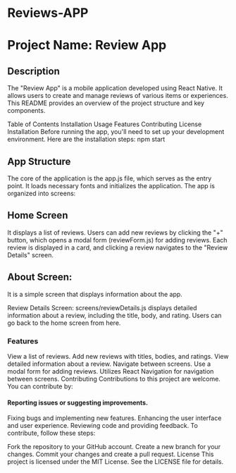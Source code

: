 # Reviews-APP
# Project Name: Review App
## Description
The "Review App" is a mobile application developed using React Native. It allows users to create and manage reviews of various items or experiences. This README provides an overview of the project structure and key components.

Table of Contents
Installation
Usage
Features
Contributing
License
Installation
Before running the app, you'll need to set up your development environment. Here are the installation steps:
npm start


## App Structure
The core of the application is the app.js file, which serves as the entry point. It loads necessary fonts and initializes the application. The app is organized into screens:

## Home Screen
It displays a list of reviews. Users can add new reviews by clicking the "+" button, which opens a modal form (reviewForm.js) for adding reviews. Each review is displayed in a card, and clicking a review navigates to the "Review Details" screen.

## About Screen: 
It is a simple screen that displays information about the app.

Review Details Screen: screens/reviewDetails.js displays detailed information about a review, including the title, body, and rating. Users can go back to the home screen from here.

### Features
View a list of reviews.
Add new reviews with titles, bodies, and ratings.
View detailed information about a review.
Navigate between screens.
Use a modal form for adding reviews.
Utilizes React Navigation for navigation between screens.
Contributing
Contributions to this project are welcome. You can contribute by:

 #### Reporting issues or suggesting improvements.
Fixing bugs and implementing new features.
Enhancing the user interface and user experience.
Reviewing code and providing feedback.
To contribute, follow these steps:

Fork the repository to your GitHub account.
Create a new branch for your changes.
Commit your changes and create a pull request.
License
This project is licensed under the MIT License. See the LICENSE file for details.
